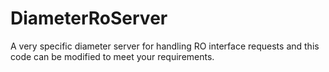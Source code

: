 # DiameterRoServer
A very specific diameter server for handling RO interface requests and this code can be modified to meet your requirements.
